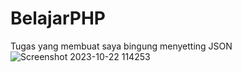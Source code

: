 # BelajarPHP
Tugas yang membuat saya bingung menyetting JSON
![Screenshot 2023-10-22 114253](https://github.com/DharmaAlamsyah/BelajarPHP/assets/145315461/adc3b513-3fed-47fc-b46b-440a1e28f6df)

